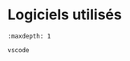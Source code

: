 <!-- Copyright 2024 Caroline Blank <caro@c-space.org> -->
<!-- SPDX-License-Identifier: CC-BY-NC-SA-4.0 -->

# Logiciels utilisés

```{toctree}
:maxdepth: 1

vscode
```
